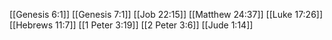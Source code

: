 [[Genesis 6:1]]
[[Genesis 7:1]]
[[Job 22:15]]
[[Matthew 24:37]]
[[Luke 17:26]]
[[Hebrews 11:7]]
[[1 Peter 3:19]]
[[2 Peter 3:6]]
[[Jude 1:14]]

